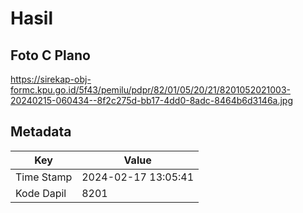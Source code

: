 # Hasil

## Foto C Plano

https://sirekap-obj-formc.kpu.go.id/5f43/pemilu/pdpr/82/01/05/20/21/8201052021003-20240215-060434--8f2c275d-bb17-4dd0-8adc-8464b6d3146a.jpg


## Metadata

| Key        | Value               |
| ---------- | ------------------- |
| Time Stamp | 2024-02-17 13:05:41 |
| Kode Dapil | 8201                |



